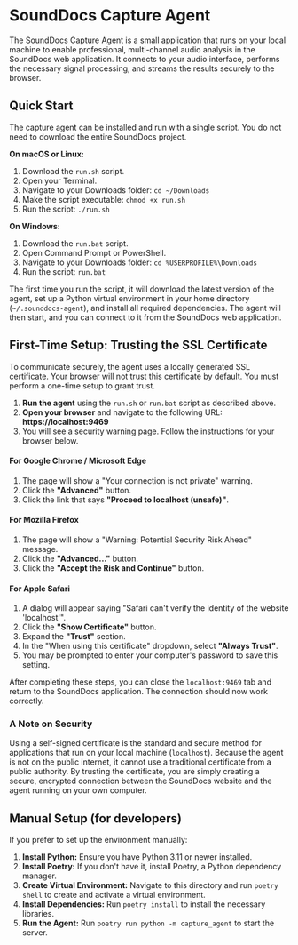 # SoundDocs Capture Agent

The SoundDocs Capture Agent is a small application that runs on your local machine to enable professional, multi-channel audio analysis in the SoundDocs web application. It connects to your audio interface, performs the necessary signal processing, and streams the results securely to the browser.

## Quick Start

The capture agent can be installed and run with a single script. You do not need to download the entire SoundDocs project.

**On macOS or Linux:**

1.  Download the `run.sh` script.
2.  Open your Terminal.
3.  Navigate to your Downloads folder: `cd ~/Downloads`
4.  Make the script executable: `chmod +x run.sh`
5.  Run the script: `./run.sh`

**On Windows:**

1.  Download the `run.bat` script.
2.  Open Command Prompt or PowerShell.
3.  Navigate to your Downloads folder: `cd %USERPROFILE%\Downloads`
4.  Run the script: `run.bat`

The first time you run the script, it will download the latest version of the agent, set up a Python virtual environment in your home directory (`~/.sounddocs-agent`), and install all required dependencies. The agent will then start, and you can connect to it from the SoundDocs web application.

## First-Time Setup: Trusting the SSL Certificate

To communicate securely, the agent uses a locally generated SSL certificate. Your browser will not trust this certificate by default. You must perform a one-time setup to grant trust.

1.  **Run the agent** using the `run.sh` or `run.bat` script as described above.
2.  **Open your browser** and navigate to the following URL: **https://localhost:9469**
3.  You will see a security warning page. Follow the instructions for your browser below.

#### **For Google Chrome / Microsoft Edge**

1.  The page will show a "Your connection is not private" warning.
2.  Click the **"Advanced"** button.
3.  Click the link that says **"Proceed to localhost (unsafe)"**.

#### **For Mozilla Firefox**

1.  The page will show a "Warning: Potential Security Risk Ahead" message.
2.  Click the **"Advanced..."** button.
3.  Click the **"Accept the Risk and Continue"** button.

#### **For Apple Safari**

1.  A dialog will appear saying "Safari can't verify the identity of the website 'localhost'".
2.  Click the **"Show Certificate"** button.
3.  Expand the **"Trust"** section.
4.  In the "When using this certificate" dropdown, select **"Always Trust"**.
5.  You may be prompted to enter your computer's password to save this setting.

After completing these steps, you can close the `localhost:9469` tab and return to the SoundDocs application. The connection should now work correctly.

### A Note on Security

Using a self-signed certificate is the standard and secure method for applications that run on your local machine (`localhost`). Because the agent is not on the public internet, it cannot use a traditional certificate from a public authority. By trusting the certificate, you are simply creating a secure, encrypted connection between the SoundDocs website and the agent running on your own computer.

## Manual Setup (for developers)

If you prefer to set up the environment manually:

1.  **Install Python:** Ensure you have Python 3.11 or newer installed.
2.  **Install Poetry:** If you don't have it, install Poetry, a Python dependency manager.
3.  **Create Virtual Environment:** Navigate to this directory and run `poetry shell` to create and activate a virtual environment.
4.  **Install Dependencies:** Run `poetry install` to install the necessary libraries.
5.  **Run the Agent:** Run `poetry run python -m capture_agent` to start the server.
